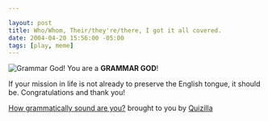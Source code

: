 ```yaml
--- 

layout: post
title: Who/Whom, Their/they're/there, I got it all covered.
date: 2004-04-20 15:56:00 -05:00
tags: [play, meme]
---
```

<img src="http://images.quizilla.com/B/BaalObsidian/1080162080_cturesgod3.jpg" border="0" alt="Grammar God!" />
You are a <strong>GRAMMAR GOD</strong>!

If your mission in life is not already to
preserve the English tongue, it should be.
Congratulations and thank you!

<a href="http://quizilla.com/users/BaalObsidian/quizzes/How%20grammatically%20sound%20are%20you%3F/"><span>How grammatically sound are you?</span></a>
<span>brought to you by <a href="http://quizilla.com">Quizilla</a></span>

